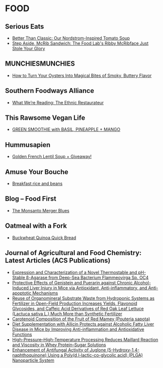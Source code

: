 # FOOD

## Serious Eats
- [Better Than Classic: Our Nordstrom-Inspired Tomato Soup](http://feeds.seriouseats.com/~r/seriouseatsfeaturesvideos/~3/OoShBOCCLC8/thick-hearty-stovetop-nordstrom-tomato-soup.html)
- [Step Aside, McRib Sandwich: The Food Lab's Ribby McRibface Just Stole Your Glory](http://feeds.seriouseats.com/~r/seriouseatsfeaturesvideos/~3/HgLSqn4YynA/how-to-make-homemade-mcdonalds-diy-mcrib-sandwich.html)

## MUNCHIESMUNCHIES
- [How to Turn Your Oysters Into Magical Bites of Smoky, Buttery Flavor](https://munchies.vice.com/en/articles/how-to-make-smoked-oysters-with-ramp-butter)

## Southern Foodways Alliance
- [What We’re Reading: The Ethnic Restaurateur](http://www.southernfoodways.org/what-were-reading-the-ethnic-restaurateur/)

## This Rawsome Vegan Life
- [GREEN SMOOTHIE with BASIL, PINEAPPLE + MANGO](http://feedproxy.google.com/~r/ThisRawsomeVeganLife/~3/loCVLMjDT8c/green-smoothie-with-basil-pineapple.html)

## Hummusapien
- [Golden French Lentil Soup + Giveaway!](http://www.hummusapien.com/golden-french-lentil-soup/)

## Amuse Your Bouche
- [Breakfast rice and beans](http://feedproxy.google.com/~r/amuse-your-bouche/MZbY/~3/SYthfek3MQQ/)

## Blog – Food First
- [The Monsanto Merger Blues](https://foodfirst.org/the-monsanto-merger-blues/)

## Oatmeal with a Fork
- [Buckwheat Quinoa Quick Bread](http://www.oatmealwithafork.com/2016/09/19/buckwheat-quinoa-quick-bread/)

## Journal of Agricultural and Food Chemistry: Latest Articles (ACS Publications)
- [Expression and Characterization of a Novel Thermostable and pH-Stable β-Agarase from Deep-Sea Bacterium Flammeovirga Sp. OC4](http://feedproxy.google.com/~r/acs/jafcau/~3/uHUz_heRShU/acs.jafc.6b02998)
- [Protective Effects of Genistein and Puerarin against
Chronic Alcohol-Induced Liver Injury in Mice via Antioxidant, Anti-inflammatory,
and Anti-apoptotic Mechanisms](http://feedproxy.google.com/~r/acs/jafcau/~3/aIrQchQ5Wlk/acs.jafc.6b02907)
- [Reuse of Organomineral Substrate Waste from Hydroponic
Systems as Fertilizer in Open-Field Production Increases Yields, Flavonoid
Glycosides, and Caffeic Acid Derivatives of Red Oak Leaf Lettuce (Lactuca sativa L.) Much More than Synthetic Fertilizer](http://feedproxy.google.com/~r/acs/jafcau/~3/l1Hs50jx1FQ/acs.jafc.6b02328)
- [Carotenoid Composition of the Fruit of Red Mamey (Pouteria sapota)](http://feedproxy.google.com/~r/acs/jafcau/~3/4dl5hBcPfFo/acs.jafc.6b03146)
- [Diet Supplementation with Allicin Protects against
Alcoholic Fatty Liver Disease in Mice by Improving Anti-inflammation
and Antioxidative Functions](http://feedproxy.google.com/~r/acs/jafcau/~3/pkoIG-b_dQc/acs.jafc.6b02763)
- [High-Pressure–High-Temperature Processing Reduces
Maillard Reaction and Viscosity in Whey Protein–Sugar Solutions](http://feedproxy.google.com/~r/acs/jafcau/~3/4F0bQI9cq8w/acs.jafc.6b01955)
- [Enhancement of Antifungal Activity of Juglone (5-Hydroxy-1,4-naphthoquinone)
Using a Poly(d,l-lactic-co-glycolic acid) (PLGA) Nanoparticle System](http://feedproxy.google.com/~r/acs/jafcau/~3/yiTYsdDo4Ro/acs.jafc.6b03309)


